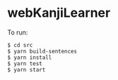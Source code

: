 # webKanjiLearner

To run:

```
$ cd src
$ yarn build-sentences
$ yarn install
$ yarn test
$ yarn start
```
